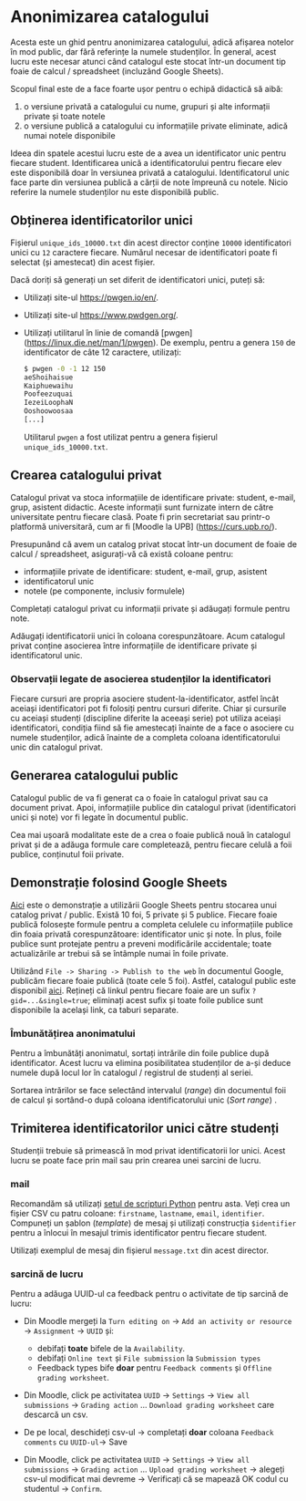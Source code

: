 # Anonimizarea catalogului

Acesta este un ghid pentru anonimizarea catalogului, adică afișarea notelor în mod public, dar fără referințe la numele studenților.
În general, acest lucru este necesar atunci când catalogul este stocat într-un document tip foaie de calcul / spreadsheet (incluzând Google Sheets).

Scopul final este de a face foarte ușor pentru o echipă didactică să aibă:
1. o versiune privată a catalogului cu nume, grupuri și alte informații private și toate notele
1. o versiune publică a catalogului cu informațiile private eliminate, adică numai notele disponibile

Ideea din spatele acestui lucru este de a avea un identificator unic pentru fiecare student.
Identificarea unică a identificatorului pentru fiecare elev este disponibilă doar în versiunea privată a catalogului.
Identificatorul unic face parte din versiunea publică a cărții de note împreună cu notele.
Nicio referire la numele studenților nu este disponibilă public.

## Obținerea identificatorilor unici

Fișierul `unique_ids_10000.txt` din acest director conține `10000` identificatori unici cu `12` caractere fiecare.
Numărul necesar de identificatori poate fi selectat (și amestecat) din acest fișier.

Dacă doriți să generați un set diferit de identificatori unici, puteți să:
* Utilizați site-ul https://pwgen.io/en/.
* Utilizați site-ul https://www.pwdgen.org/.
* Utilizați utilitarul în linie de comandă [pwgen] (https://linux.die.net/man/1/pwgen).
  De exemplu, pentru a genera `150` de identificator de câte 12 caractere, utilizați:

  ```bash
  $ pwgen -0 -1 12 150
  aeShoihaisue
  Kaiphuewaihu
  Poofeezuquai
  IezeiLoophaN
  Ooshoowoosaa
  [...]
  ```

  Utilitarul `pwgen` a fost utilizat pentru a genera fișierul` unique_ids_10000.txt`.

## Crearea catalogului privat

Catalogul privat va stoca informațiile de identificare private: student, e-mail, grup, asistent didactic.
Aceste informații sunt furnizate intern de către universitate pentru fiecare clasă.
Poate fi prin secretariat sau printr-o platformă universitară, cum ar fi [Moodle la UPB] (https://curs.upb.ro/).

Presupunând că avem un catalog privat stocat într-un document de foaie de calcul / spreadsheet, asigurați-vă că există coloane pentru:
* informațiile private de identificare: student, e-mail, grup, asistent
* identificatorul unic
* notele (pe componente, inclusiv formulele)

Completați catalogul privat cu informații private și adăugați formule pentru note.

Adăugați identificatorii unici în coloana corespunzătoare.
Acum catalogul privat conține asocierea între informațiile de identificare private și identificatorul unic.

### Observații legate de asocierea studenților la identificatori

Fiecare cursuri are propria asociere student-la-identificator, astfel încât aceiași identificatori pot fi folosiți pentru cursuri diferite.
Chiar și cursurile cu aceiași studenți (discipline diferite la aceeași serie) pot utiliza aceiași identificatori, condiția fiind să fie amestecați înainte de a face o asociere cu numele studenților, adică înainte de a completa coloana identificatorului unic din catalogul privat.

## Generarea catalogului public

Catalogul public de va fi generat ca o foaie în catalogul privat sau ca document privat.
Apoi, informațiile publice din catalogul privat (identificatori unici și note) vor fi legate în documentul public.

Cea mai ușoară modalitate este de a crea o foaie publică nouă în catalogul privat și de a adăuga formule care completează, pentru fiecare celulă a foii publice, conținutul foii private.

## Demonstrație folosind Google Sheets

[Aici](https://docs.google.com/spreadsheets/d/1QOO3HbTEJY70U3IjPkEpw3G_U8TCBfX5RIx6RJkf2zI/edit?usp=sharing) este o demonstrație a utilizării Google Sheets pentru stocarea unui catalog privat / public.
Există 10 foi, 5 private și 5 publice.
Fiecare foaie publică folosește formule pentru a completa celulele cu informațiile publice din foaia privată corespunzătoare: identificator unic și note.
În plus, foile publice sunt protejate pentru a preveni modificările accidentale;
toate actualizările ar trebui să se întâmple numai în foile private.

Utilizând `File -> Sharing -> Publish to the web` în documentul Google, publicăm fiecare foaie publică (toate cele 5 foi).
Astfel, catalogul public este disponibil [aici](https://docs.google.com/spreadsheets/d/e/2PACX-1vRxo6bv-PerDoeGJzRwAAmZdbjlISUf3qZQ52waqyq5dx5csYosnu3S9peS5q9BWP5oiI9EMz_EqTFk/pubhtml).
Rețineți că linkul pentru fiecare foaie are un sufix `?gid=...&single=true`;
eliminați acest sufix și toate foile publice sunt disponibile la același link, ca taburi separate.

### Îmbunătățirea anonimatului

Pentru a îmbunătăți anonimatul, sortați intrările din foile publice după identificator.
Acest lucru va elimina posibilitatea studenților de a-și deduce numele după locul lor în catalogul / registrul de studenți al seriei.

Sortarea intrărilor se face selectând intervalul (*range*) din documentul foii de calcul și sortând-o după coloana identificatorului unic (*Sort range*) .

## Trimiterea identificatorilor unici către studenți

Studenții trebuie să primească în mod privat identificatorii lor unici. Acest lucru se poate face prin mail sau prin crearea unei sarcini de lucru.

### mail 

Recomandăm să utilizați [setul de scripturi Python](https://github.com/systems-cs-pub-ro/utils/tree/master/send-email) pentru asta.
Veți crea un fișier CSV cu patru coloane: `firstname`, `lastname`, `email`, `identifier`.
Compuneți un șablon (*template*) de mesaj și utilizați construcția `$identifier` pentru a înlocui în mesajul trimis identificator pentru fiecare student.

Utilizați exemplul de mesaj din fișierul `message.txt` din acest director.

### sarcină de lucru

Pentru a adăuga UUID-ul ca feedback pentru o activitate de tip sarcină de lucru:
 
*  Din Moodle mergeți la `Turn editing on` -> `Add an activity or resource` -> `Assignment` -> `UUID` și:

    * debifați **toate** bifele de la `Availability`.
    * debifați `Online text` și `File submission` la `Submission types` 
    * Feedback types bife **doar** pentru `Feedback comments` și `Offline grading worksheet`.


* Din Moodle, click pe activitatea `UUID` -> `Settings` -> `View all submissions` -> `Grading action` ... `Download grading worksheet` care descarcă un csv.

*  De pe local, deschideți csv-ul -> completați **doar** coloana `Feedback comments` cu `UUID-ul`-> Save

* Din Moodle, click pe activitatea `UUID` -> `Settings` -> `View all submissions` -> `Grading action` ... `Upload grading worksheet` -> alegeți csv-ul modificat mai devreme -> Verificați că se mapează OK codul cu studentul -> `Confirm`.
